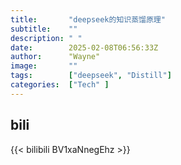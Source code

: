 ```yaml
---
title:       "deepseek的知识蒸馏原理"
subtitle:    ""
description: " "
date:        2025-02-08T06:56:33Z
author:      "Wayne"
image:       ""
tags:        ["deepseek", "Distill"]
categories:  ["Tech" ]
---
```


## bili

{{< bilibili BV1xaNnegEhz >}}